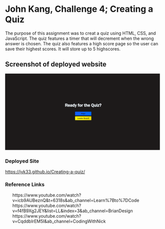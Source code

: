 # John Kang, Challenge 4; Creating a Quiz
The purpose of this assignment was to creat a quiz using HTML, CSS, and JavaScript. The quiz features a timer that will decrement when the wrong answer is chosen. The quiz also features a high score page so the user can save their highest scores. It will store up to 5 highscores.

## Screenshot of deployed website
![HW-4 Screenshot](./assets/img/My-Quiz.png)

### Deployed Site
https://jyk33.github.io/Creating-a-quiz/


### Reference Links 
<ul>
https://www.youtube.com/watch?v=icb9AUBeznQ&t=6318s&ab_channel=Learn%7Bto%7DCode
https://www.youtube.com/watch?v=f4fB9Xg2JEY&list=LL&index=3&ab_channel=BrianDesign
https://www.youtube.com/watch?v=CqddbIrEM5I&ab_channel=CodingWithNick
</ul>